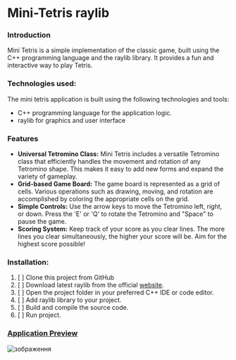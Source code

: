 # Mini-Tetris raylib

### Introduction
Mini Tetris is a simple implementation of the classic game, built using the C++ programming language and the raylib library. 
It provides a fun and interactive way to play Tetris.

### Technologies used:
The mini tetris application is built using the following technologies and tools:
- C++ programming language for the application logic.
- raylib for graphics and user interface

### Features
- **Universal Tetromino Class:** Mini Tetris includes a versatile Tetromino class that efficiently handles the movement and rotation of any Tetromino shape. This makes it easy to add new forms and expand the variety of gameplay.
- **Grid-based Game Board:** The game board is represented as a grid of cells. Various operations such as drawing, moving, and rotation are accomplished by coloring the appropriate cells on the grid.
- **Simple Controls:** Use the arrow keys to move the Tetromino left, right, or down. Press the 'E' or 'Q' to rotate the Tetromino and "Space" to pause the game.
- **Scoring System:** Keep track of your score as you clear lines. The more lines you clear simultaneously, the higher your score will be. Aim for the highest score possible!

### Installation:
1. [ ] Clone this project from GitHub
2. [ ] Download latest raylib from the official [website](https://www.raylib.com/).
3. [ ] Open the project folder in your preferred C++ IDE or code editor.
4. [ ] Add raylib library to your project.
5. [ ] Build and compile the source code.
6. [ ] Run project.



### [Application Preview](https://youtu.be/M6WVgf7nfGA)
![зображення](https://github.com/vitalii-soroka/Tetris_raylib/assets/58570486/d8b53ded-1be4-4445-ad09-51e55a374fd8)
